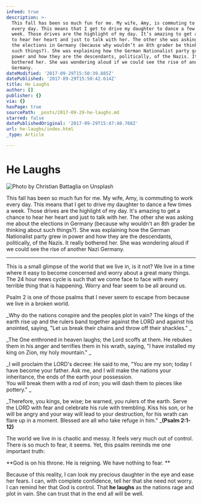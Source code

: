 ```yaml
---
inFeed: true
description: >-
  This fall has been so much fun for me. My wife, Amy, is commuting to work
  every day. This means that I get to drive my daughter to dance a few times a
  week. Those drives are the highlight of my day. It’s amazing to get a chance
  to hear her heart and just to talk with her. The other she was asking me about
  the elections in Germany (because why wouldn’t an 8th grader be thinking about
  such things?). She was explaining how the German Nationalist party grew in
  power and how they are the descendants, politically, of the Nazis. It really
  bothered her. She was wondering aloud if we could see the rise of another Nazi
  Germany. 
dateModified: '2017-09-29T15:50:39.885Z'
datePublished: '2017-09-29T15:50:42.614Z'
title: He Laughs
author: []
publisher: {}
via: {}
hasPage: true
sourcePath: _posts/2017-09-29-he-laughs.md
starred: false
datePublishedOriginal: '2017-09-29T15:47:40.768Z'
url: he-laughs/index.html
_type: Article

---
```

# He Laughs
![Photo by Christian Battaglia on Unsplash](https://the-grid-user-content.s3-us-west-2.amazonaws.com/5bbb10fe-275a-402b-8822-c1d4669b7130.jpg)

This fall has been so much fun for me. My wife, Amy, is commuting to work every day. This means that I get to drive my daughter to dance a few times a week. Those drives are the highlight of my day. It's amazing to get a chance to hear her heart and just to talk with her. The other she was asking me about the elections in Germany (because why wouldn't an 8th grader be thinking about such things?). She was explaining how the German Nationalist party grew in power and how they are the descendants, politically, of the Nazis. It really bothered her. She was wondering aloud if we could see the rise of another Nazi Germany. 

---

This is a small glimpse of the world that we live in, is it not? We live in a time where it easy to become concerned and worry about a great many things. The 24 hour news cycle is such that we come face to face with every terrible thing that is happening. Worry and fear seem to be all around us. 

Psalm 2 is one of those psalms that I never seem to escape from because we live in a broken world. 

_Why do the nations conspire
and the peoples plot in vain? The kings of the earth rise up
and the rulers band together
against the LORD and against his anointed, saying, "Let us break their chains
and throw off their shackles." _

_The One enthroned in heaven laughs;
the Lord scoffs at them. He rebukes them in his anger
and terrifies them in his wrath, saying, "I have installed my king
on Zion, my holy mountain." _

_I will proclaim the LORD's decree:
He said to me, "You are my son;
today I have become your father. Ask me,
and I will make the nations your inheritance,
the ends of the earth your possession.   
You will break them with a rod of iron;
you will dash them to pieces like pottery." _

_Therefore, you kings, be wise;
be warned, you rulers of the earth. Serve the LORD with fear
and celebrate his rule with trembling. Kiss his son, or he will be angry
and your way will lead to your destruction,
for his wrath can flare up in a moment.
Blessed are all who take refuge in him." _**(Psalm 2:1-12)**

The world we live in is chaotic and messy. It feels very much out of control. There is so much to fear, it seems. Yet, this psalm reminds me one important truth:

**God is on his throne. He is reigning. We have nothing to fear. **

Because of this reality, I can look my precious daughter in the eye and ease her fears. I can, with complete confidence, tell her that she need not worry. I can remind her that God is control. That **he laughs** as the nations rage and plot in vain. She can trust that in the end all will be well.